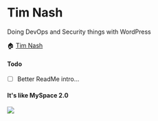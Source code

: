 # Tim Nash
Doing DevOps and Security things with WordPress

🏠 [Tim Nash](https://timnash.co.uk)

#### Todo
- [ ] Better ReadMe intro...

#### It's like MySpace 2.0
<img src="https://timnash.co.uk/test.svg?2">

<!--
**timnashcouk/timnashcouk** is a ✨ _special_ ✨ repository because its `README.md` (this file) appears on your GitHub profile.

Here are some ideas to get you started:

- 🔭 I’m currently working on ...
- 🌱 I’m currently learning ...
- 👯 I’m looking to collaborate on ...
- 🤔 I’m looking for help with ...
- 💬 Ask me about ...
- 📫 How to reach me: ...
- 😄 Pronouns: ...
- ⚡ Fun fact: ...
-->
